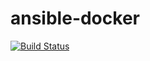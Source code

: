# ansible-docker

[![Build Status](https://cloud.drone.io/api/badges/irasikhin/ansible-docker/status.svg)](https://cloud.drone.io/irasikhin/ansible-docker)
